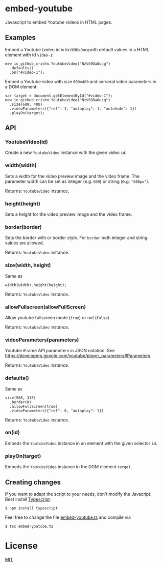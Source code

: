 # embed-youtube

Javascript to embed Youtube videos in HTML pages.

## Examples

Embed a Youtube (video id is `NzV69DaOucg`with default values in a HTML element with id `video-1`:  

    new io_github_crishn.YoutubeVideo("NzV69DaOucg")
      .defaults()
      .on("#video-1");

Embed a Youtube video with size `600x400` and serveral video parameters in a DOM element:


    var target = document.getElementById("#video-1");
    new io_github_crishn.YoutubeVideo("NzV69DaOucg")
      .size(600, 400)
      .videoParameters({"rel": 1, "autoplay": 1, "autohide": 1})
      .playOn(target);

## API

### YoutubeVideo(id)

Create a new `YoutubeVideo` instance with the given video `id`.

### width(width)

Sets a width for the video preview image and the video frame. The parameter width can be set as integer (e.g. `600`)
or string (e.g. `"600px"`).

Returns: `YoutubeVideo` instance.

### height(height)

Sets a height for the video preview image and the video frame.

### border(border)

Sets the border with or border style.
For `border` both integer and string values are allowed.

Returns: `YoutubeVideo` instance.

### size(width, height)

Same as 

    width(width).height(height);

Returns: `YoutubeVideo` instance.

### allowFullscreen(allowFullScreen)

Allow youtube fullscreen mode (`true`) or not (`false`).

Returns: `YoutubeVideo` instance.

### videoParameters(parameters)

Youtube iFrame API parameters in JSON notation. See https://developers.google.com/youtube/player_parameters#Parameters.

Returns: `YoutubeVideo` instance.

### defaults()

Same as

    size(560, 315)
      .border(0)
      .allowFullScreen(true)
      .videoParameters({"rel": 0, "autoplay": 1})

Returns: `YoutubeVideo` instance.

### on(id)

Embeds the `YoutubeVideo` instance in an element with the given selector `id`.

### playOn(target)

Embeds the `YoutubeVideo` instance in the DOM element `target`.

## Creating changes

If you want to adapt the script to your needs, don't modify the Javacript.
Best install [Typescript](http://www.typescriptlang.org/):

    $ npm install typescript

Feel free to change the file [embed-youtube.ts](embed-youtube.ts) and compile via

    $ tsc embed-youtube.ts
 
# License
[MIT](LICENSE)
